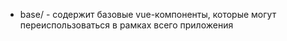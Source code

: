 * base/ - содержит базовые vue-компоненты, которые могут переиспользоваться в рамках всего приложения
